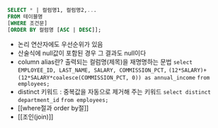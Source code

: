 ```sql
SELECT * | 컬럼명1, 컬럼명2,...
FROM 테이블명
[WHERE 조건문]
[ORDER BY 컬럼명 [ASC | DESC]];
```
- 논리 연산자에도 우선순위가 있음
- 산술식에 null값이 포함된 경우 그 결과도 null이다
- column alias란? 출력되는 컬럼명(제목)을 재명명하는 문법
`select EMPLOYEE_ID, LAST_NAME, SALARY, COMMISSION_PCT,` 
	`(12*SALARY)+(12*SALARY*coalesce(COMMISSION_PCT, 0)) as annual_income`
`from employees;`
- distinct 키워드 : 중복값을 자동으로 제거해 주는 키워드
`select distinct department_id`
`from employees;`
- [[where절과 order by절]]
- [[조인(join)]]